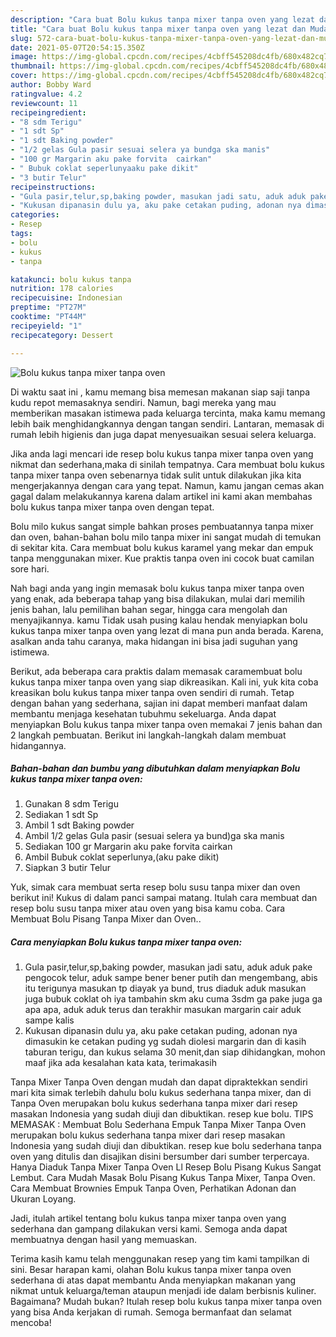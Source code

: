 ```yaml
---
description: "Cara buat Bolu kukus tanpa mixer tanpa oven yang lezat dan Mudah Dibuat"
title: "Cara buat Bolu kukus tanpa mixer tanpa oven yang lezat dan Mudah Dibuat"
slug: 572-cara-buat-bolu-kukus-tanpa-mixer-tanpa-oven-yang-lezat-dan-mudah-dibuat
date: 2021-05-07T20:54:15.350Z
image: https://img-global.cpcdn.com/recipes/4cbff545208dc4fb/680x482cq70/bolu-kukus-tanpa-mixer-tanpa-oven-foto-resep-utama.jpg
thumbnail: https://img-global.cpcdn.com/recipes/4cbff545208dc4fb/680x482cq70/bolu-kukus-tanpa-mixer-tanpa-oven-foto-resep-utama.jpg
cover: https://img-global.cpcdn.com/recipes/4cbff545208dc4fb/680x482cq70/bolu-kukus-tanpa-mixer-tanpa-oven-foto-resep-utama.jpg
author: Bobby Ward
ratingvalue: 4.2
reviewcount: 11
recipeingredient:
- "8 sdm Terigu"
- "1 sdt Sp"
- "1 sdt Baking powder"
- "1/2 gelas Gula pasir sesuai selera ya bundga ska manis"
- "100 gr Margarin aku pake forvita  cairkan"
- " Bubuk coklat seperlunyaaku pake dikit"
- "3 butir Telur"
recipeinstructions:
- "Gula pasir,telur,sp,baking powder, masukan jadi satu, aduk aduk pake pengocok telur, aduk sampe bener bener putih dan mengembang, abis itu terigunya masukan tp diayak ya bund, trus diaduk aduk masukan juga bubuk coklat oh iya tambahin skm aku cuma 3sdm ga pake juga ga apa apa, aduk aduk terus dan terakhir masukan margarin cair aduk sampe kalis"
- "Kukusan dipanasin dulu ya, aku pake cetakan puding, adonan nya dimasukin ke cetakan puding yg sudah diolesi margarin dan di kasih taburan terigu, dan kukus selama 30 menit,dan siap dihidangkan, mohon maaf jika ada kesalahan kata kata, terimakasih"
categories:
- Resep
tags:
- bolu
- kukus
- tanpa

katakunci: bolu kukus tanpa 
nutrition: 178 calories
recipecuisine: Indonesian
preptime: "PT27M"
cooktime: "PT44M"
recipeyield: "1"
recipecategory: Dessert

---
```



![Bolu kukus tanpa mixer tanpa oven](https://img-global.cpcdn.com/recipes/4cbff545208dc4fb/680x482cq70/bolu-kukus-tanpa-mixer-tanpa-oven-foto-resep-utama.jpg)

Di waktu  saat ini , kamu memang bisa memesan makanan siap saji tanpa kudu repot memasaknya sendiri. Namun, bagi mereka yang mau memberikan masakan istimewa pada keluarga tercinta, maka kamu memang lebih baik menghidangkannya dengan tangan sendiri. Lantaran, memasak di rumah lebih higienis dan juga dapat menyesuaikan sesuai selera keluarga.

Jika anda lagi mencari ide resep bolu kukus tanpa mixer tanpa oven yang nikmat dan sederhana,maka di sinilah tempatnya. Cara membuat bolu kukus tanpa mixer tanpa oven  sebenarnya tidak sulit untuk dilakukan jika kita mengerjakannya dengan cara yang tepat. Namun, kamu jangan cemas akan gagal dalam melakukannya 
karena dalam artikel ini kami akan membahas bolu kukus tanpa mixer tanpa oven dengan tepat.  

Bolu milo kukus sangat simple bahkan proses pembuatannya tanpa mixer dan oven, bahan-bahan bolu milo tanpa mixer ini sangat mudah di temukan di sekitar kita. Cara membuat bolu kukus karamel yang mekar dan empuk tanpa menggunakan mixer. Kue praktis tanpa oven ini cocok buat camilan sore hari.

Nah bagi anda yang ingin memasak bolu kukus tanpa mixer tanpa oven yang enak, ada beberapa tahap yang bisa dilakukan, mulai dari memilih jenis bahan, lalu pemilihan bahan segar, hingga cara mengolah dan menyajikannya. kamu Tidak usah pusing kalau hendak menyiapkan bolu kukus tanpa mixer tanpa oven yang lezat di mana pun anda berada. Karena, asalkan anda  tahu caranya, maka hidangan ini bisa jadi suguhan yang istimewa.

Berikut, ada beberapa cara praktis  dalam memasak caramembuat bolu kukus tanpa mixer tanpa oven yang siap dikreasikan. Kali ini, yuk kita coba kreasikan bolu kukus tanpa mixer tanpa oven sendiri di rumah. Tetap dengan bahan yang sederhana, sajian ini dapat memberi manfaat dalam membantu menjaga kesehatan tubuhmu sekeluarga. Anda dapat menyiapkan Bolu kukus tanpa mixer tanpa oven memakai 7 jenis bahan dan 2 langkah pembuatan. Berikut ini langkah-langkah dalam membuat hidangannya.

<!--inarticleads1-->

##### Bahan-bahan dan bumbu yang dibutuhkan dalam menyiapkan Bolu kukus tanpa mixer tanpa oven:

1. Gunakan 8 sdm Terigu
1. Sediakan 1 sdt Sp
1. Ambil 1 sdt Baking powder
1. Ambil 1/2 gelas Gula pasir (sesuai selera ya bund)ga ska manis
1. Sediakan 100 gr Margarin aku pake forvita  cairkan
1. Ambil  Bubuk coklat seperlunya,(aku pake dikit)
1. Siapkan 3 butir Telur


Yuk, simak cara membuat serta resep bolu susu tanpa mixer dan oven berikut ini! Kukus di dalam panci sampai matang. Itulah cara membuat dan resep bolu susu tanpa mixer atau oven yang bisa kamu coba. Cara Membuat Bolu Pisang Tanpa Mixer dan Oven.. 

<!--inarticleads2-->

##### Cara menyiapkan Bolu kukus tanpa mixer tanpa oven:

1. Gula pasir,telur,sp,baking powder, masukan jadi satu, aduk aduk pake pengocok telur, aduk sampe bener bener putih dan mengembang, abis itu terigunya masukan tp diayak ya bund, trus diaduk aduk masukan juga bubuk coklat oh iya tambahin skm aku cuma 3sdm ga pake juga ga apa apa, aduk aduk terus dan terakhir masukan margarin cair aduk sampe kalis
1. Kukusan dipanasin dulu ya, aku pake cetakan puding, adonan nya dimasukin ke cetakan puding yg sudah diolesi margarin dan di kasih taburan terigu, dan kukus selama 30 menit,dan siap dihidangkan, mohon maaf jika ada kesalahan kata kata, terimakasih


Tanpa Mixer Tanpa Oven dengan mudah dan dapat dipraktekkan sendiri mari kita simak terlebih dahulu bolu kukus sederhana tanpa mixer, dan di Tanpa Oven merupakan bolu kukus sederhana tanpa mixer dari resep masakan Indonesia yang sudah diuji dan dibuktikan. resep kue bolu. TIPS MEMASAK : Membuat Bolu Sederhana Empuk Tanpa Mixer Tanpa Oven merupakan bolu kukus sederhana tanpa mixer dari resep masakan Indonesia yang sudah diuji dan dibuktikan. resep kue bolu sederhana tanpa oven yang ditulis dan disajikan disini bersumber dari sumber terpercaya. Hanya Diaduk Tanpa Mixer Tanpa Oven Ll Resep Bolu Pisang Kukus Sangat Lembut. Cara Mudah Masak Bolu Pisang Kukus Tanpa Mixer, Tanpa Oven. Cara Membuat Brownies Empuk Tanpa Oven, Perhatikan Adonan dan Ukuran Loyang. 

Jadi, itulah artikel tentang  bolu kukus tanpa mixer tanpa oven  yang sederhana dan gampang dilakukan versi kami. Semoga anda dapat membuatnya dengan hasil yang memuaskan. 

Terima kasih kamu telah menggunakan resep yang tim kami tampilkan di sini. Besar harapan kami, olahan  Bolu kukus tanpa mixer tanpa oven sederhana di atas dapat membantu Anda menyiapkan makanan yang nikmat untuk keluarga/teman ataupun menjadi ide dalam berbisnis kuliner. Bagaimana? Mudah bukan? Itulah resep bolu kukus tanpa mixer tanpa oven yang bisa Anda kerjakan di rumah. Semoga bermanfaat dan selamat mencoba!

